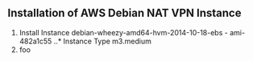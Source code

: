 ## Installation of AWS Debian NAT VPN Instance

1. Install Instance debian-wheezy-amd64-hvm-2014-10-18-ebs - ami-482a1c55
..* Instance Type m3.medium 
2. foo


